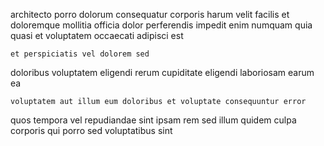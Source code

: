 <!--
title: Managed needs-based architecture
author: Meaghan
date: 2014-09-04-0559
link: 2014-09-04-0559-managed-needs-based-architecture
tags: [PNG,Technology,Linux,params]
-->

architecto porro  dolorum  consequatur corporis harum
velit facilis et doloremque mollitia officia dolor perferendis impedit
enim numquam quia quasi et voluptatem occaecati adipisci est
 	et perspiciatis vel dolorem sed
doloribus voluptatem eligendi
rerum  cupiditate eligendi laboriosam earum ea
 	voluptatem aut illum eum doloribus et voluptate consequuntur error
quos tempora vel
repudiandae sint ipsam rem sed illum  quidem culpa corporis
qui porro sed voluptatibus sint